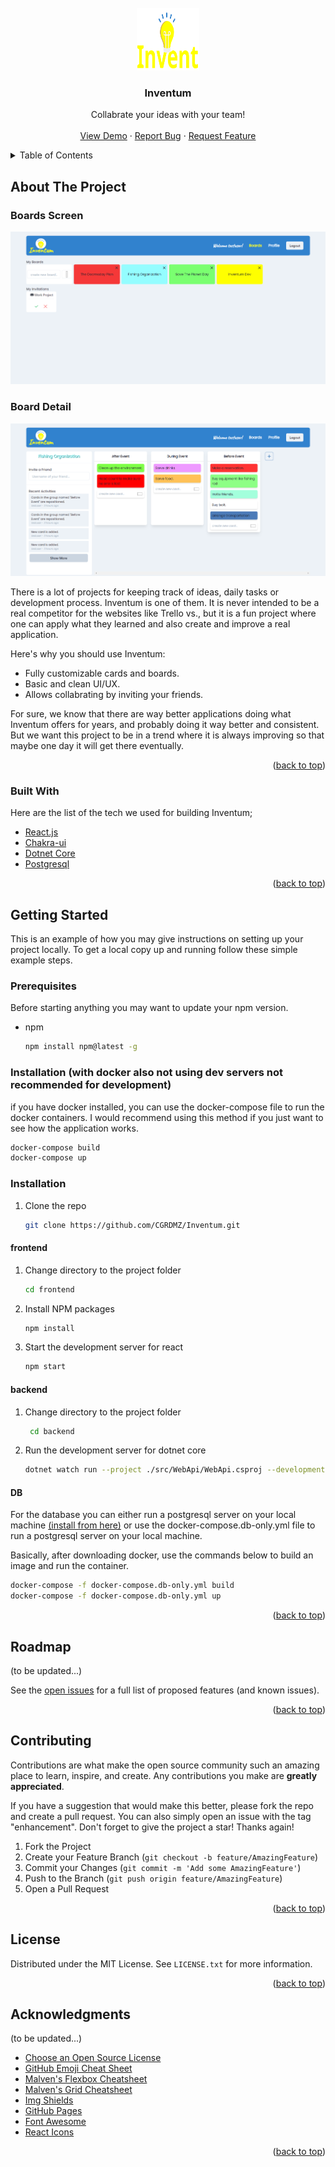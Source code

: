 <div id="top"></div>





<!-- PROJECT LOGO -->
<br />
<div align="center">
  <a href="https://github.com/othneildrew/Best-README-Template">
    <img src="images/logo-semibold.svg" alt="Logo" width="100" height="100">
  </a>

  <h3 align="center">Inventum</h3>

  <p align="center">
    Collabrate your ideas with your team!
    <br />
    <!-- <a href="https://github.com/othneildrew/Best-README-Template"><strong>Explore the docs »</strong></a> -->
    <br />
    <a href="https://inventum-spa-cgrdmz.vercel.app" target="_blank" rel="noreferrer noopener">View Demo</a>
    ·
    <a href="https://github.com/CGRDMZ/Inventum/issues">Report Bug</a>
    ·
    <a href="https://github.com/CGRDMZ/Inventum/issues">Request Feature</a>
  </p>
</div>



<!-- TABLE OF CONTENTS -->
<details>
  <summary>Table of Contents</summary>
  <ol>
    <li>
      <a href="#about-the-project">About The Project</a>
      <ul>
        <li><a href="#built-with">Built With</a></li>
      </ul>
    </li>
    <li>
      <a href="#getting-started">Getting Started</a>
      <ul>
        <li><a href="#prerequisites">Prerequisites</a></li>
        <li><a href="#installation">Installation</a></li>
      </ul>
    </li>
    <li><a href="#usage">Usage</a></li>
    <li><a href="#roadmap">Roadmap</a></li>
    <li><a href="#contributing">Contributing</a></li>
    <li><a href="#license">License</a></li>
    <li><a href="#contact">Contact</a></li>
    <li><a href="#acknowledgments">Acknowledgments</a></li>
  </ol>
</details>



<!-- ABOUT THE PROJECT -->
## About The Project

### Boards Screen
[![Board Screen Screen Shot][product-boards]](https://example.com)

### Board Detail
[![Board Detail Screen Shot][product-detail]](https://example.com)

There is a lot of projects for keeping track of ideas, daily tasks or development process. Inventum is one of them. It is never intended to be a real competitor for the websites like Trello vs., but it is a fun project where one can apply what they learned and also create and improve a real application.  

Here's why you should use Inventum:
* Fully customizable cards and boards.
* Basic and clean UI/UX.
* Allows collabrating by inviting your friends.

For sure, we know that there are way better applications doing what Inventum offers for years, and probably doing it way better and consistent. But we want this project to be in a trend where it is always improving so that maybe one day it will get there eventually.

<p align="right">(<a href="#top">back to top</a>)</p>



### Built With

Here are the list of the tech we used for building Inventum;

* [React.js](https://reactjs.org/)
* [Chakra-ui](https://chakra-ui.com/)
* [Dotnet Core](https://dotnet.microsoft.com/)
* [Postgresql](https://www.postgresql.org/)

<p align="right">(<a href="#top">back to top</a>)</p>



<!-- GETTING STARTED -->
## Getting Started

This is an example of how you may give instructions on setting up your project locally.
To get a local copy up and running follow these simple example steps.

### Prerequisites

Before starting anything you may want to update your npm version.
* npm
  ```sh
  npm install npm@latest -g
  ```

### Installation (with docker also not using dev servers not recommended for development)
if you have docker installed, you can use the docker-compose file to run the docker containers. I would recommend using this method if you just want to see how the application works.
```sh
docker-compose build
docker-compose up
```

### Installation

1. Clone the repo
   ```sh
   git clone https://github.com/CGRDMZ/Inventum.git
   ```
#### frontend
1. Change directory to the project folder
   ```sh
   cd frontend
   ```
2. Install NPM packages
   ```sh
   npm install
   ```
3. Start the development server for react
   ```js
   npm start

#### backend
1. Change directory to the project folder
   ```sh
    cd backend
   ```
2. Run the development server for dotnet core
   ```sh
   dotnet watch run --project ./src/WebApi/WebApi.csproj --development

#### DB
For the database you can either run a postgresql server on your local machine [(install from here)](https://www.postgresql.org/) or use the docker-compose.db-only.yml file to run a postgresql server on your local machine.

Basically, after downloading docker, use the commands below to build an image and run the container.

```sh
docker-compose -f docker-compose.db-only.yml build
docker-compose -f docker-compose.db-only.yml up
```

<p align="right">(<a href="#top">back to top</a>)</p>


<!-- ROADMAP -->
## Roadmap

(to be updated...)
<!-- - [x] Add Changelog
- [x] Add back to top links
- [ ] Add Additional Templates w/ Examples
- [ ] Add "components" document to easily copy & paste sections of the readme
- [ ] Multi-language Support
    - [ ] Chinese
    - [ ] Spanish -->

See the [open issues](https://github.com/CGRDMZ/Inventum/issues) for a full list of proposed features (and known issues).

<p align="right">(<a href="#top">back to top</a>)</p>



<!-- CONTRIBUTING -->
## Contributing

Contributions are what make the open source community such an amazing place to learn, inspire, and create. Any contributions you make are **greatly appreciated**.

If you have a suggestion that would make this better, please fork the repo and create a pull request. You can also simply open an issue with the tag "enhancement".
Don't forget to give the project a star! Thanks again!

1. Fork the Project
2. Create your Feature Branch (`git checkout -b feature/AmazingFeature`)
3. Commit your Changes (`git commit -m 'Add some AmazingFeature'`)
4. Push to the Branch (`git push origin feature/AmazingFeature`)
5. Open a Pull Request

<p align="right">(<a href="#top">back to top</a>)</p>



<!-- LICENSE -->
## License

Distributed under the MIT License. See `LICENSE.txt` for more information.

<p align="right">(<a href="#top">back to top</a>)</p>



<!-- ACKNOWLEDGMENTS -->
## Acknowledgments

(to be updated...)

* [Choose an Open Source License](https://choosealicense.com)
* [GitHub Emoji Cheat Sheet](https://www.webpagefx.com/tools/emoji-cheat-sheet)
* [Malven's Flexbox Cheatsheet](https://flexbox.malven.co/)
* [Malven's Grid Cheatsheet](https://grid.malven.co/)
* [Img Shields](https://shields.io)
* [GitHub Pages](https://pages.github.com)
* [Font Awesome](https://fontawesome.com)
* [React Icons](https://react-icons.github.io/react-icons/search)

<p align="right">(<a href="#top">back to top</a>)</p>



<!-- MARKDOWN LINKS & IMAGES -->
<!-- https://www.markdownguide.org/basic-syntax/#reference-style-links -->
[contributors-url]: https://github.com/CGRDMZ/Inventum/graphs/contributors
[forks-url]: https://github.com/CGRDMZ/Inventum/network/members
[stars-url]: https://github.com/CGRDMZ/Inventum/stargazers
[issues-url]: https://github.com/CGRDMZ/Inventum/issues
[license-url]: https://github.com/CGRDMZ/Inventum/blob/master/LICENSE.txt
[product-boards]: images/screenshot-boards.png
[product-detail]: images/screenshot-detail.png
